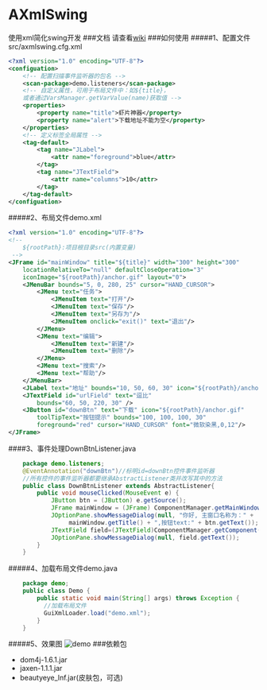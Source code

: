 # AXmlSwing
使用xml简化swing开发
###文档
请查看[wiki](http://git.oschina.net/dipoo/AXmlSwing/wikis/home)
###如何使用
#####1、配置文件src/axmlswing.cfg.xml
```xml
<?xml version="1.0" encoding="UTF-8"?>
<configuation>
	<!-- 配置扫描事件监听器的包名 -->
	<scan-package>demo.listeners</scan-package>
	<!-- 自定义属性，可用于布局文件中：如${title}，
	或者通过VarsManager.getVarValue(name)获取值 -->
	<properties>
		<property name="title">虾片神器</property>
		<property name="alert">下载地址不能为空</property>
	</properties>
	<!-- 定义标签全局属性 -->
	<tag-default>
		<tag name="JLabel">
			<attr name="foreground">blue</attr>
		</tag>
		<tag name="JTextField">
			<attr name="columns">10</attr>
		</tag>
	</tag-default>
</configuation>
```
#####2、布局文件demo.xml
```xml
<?xml version="1.0" encoding="UTF-8"?>
<!-- 
	${rootPath}:项目根目录src(内置变量)
 -->
<JFrame id="mainWindow" title="${title}" width="300" height="300"
	locationRelativeTo="null" defaultCloseOperation="3" 
	iconImage="${rootPath}/anchor.gif" layout="0">
	<JMenuBar bounds="5, 0, 280, 25" cursor="HAND_CURSOR">
		<JMenu text="任务">
			<JMenuItem text="打开"/>
			<JMenuItem text="保存"/>
			<JMenuItem text="另存为"/>
			<JMenuItem onclick="exit()" text="退出"/>
		</JMenu>
		<JMenu text="编辑">
			<JMenuItem text="新建"/>
			<JMenuItem text="删除"/>
		</JMenu>
		<JMenu text="搜索"/>
		<JMenu text="帮助"/>
	</JMenuBar>
	<JLabel text="地址" bounds="10, 50, 60, 30" icon="${rootPath}/anchor.gif" />
	<JTextField id="urlField" text="逗比"
		bounds="60, 50, 220, 30" />
	<JButton id="downBtn" text="下载" icon="${rootPath}/anchor.gif"
		toolTipText="按钮提示" bounds="100, 100, 100, 30"
		foreground="red" cursor="HAND_CURSOR" font="微软染黑,0,12"/>
</JFrame>
```
####3、事件处理DownBtnListener.java
```java
    package demo.listeners;
    @EventAnnotation("downBtn")//标明id=downBtn控件事件监听器
    //所有控件的事件监听器都要继承AbstractListener类并改写其中的方法
    public class DownBtnListener extends AbstractListener{
        public void mouseClicked(MouseEvent e) {
			JButton btn = (JButton) e.getSource();
			JFrame mainWindow = (JFrame) ComponentManager.getMainWindow();
			JOptionPane.showMessageDialog(null, "你好, 主窗口名称为：" + 
			     mainWindow.getTitle() + ",按钮text:" + btn.getText());
			JTextField field=(JTextField)ComponentManager.getComponent("urlField");
			JOptionPane.showMessageDialog(null, field.getText());
		}
    }
```  
#####4、加载布局文件demo.java
```java
    package demo;	
    public class Demo {
        public static void main(String[] args) throws Exception {
		  //加载布局文件
		  GuiXmlLoader.load("demo.xml");
		}
    }
```
#####5、效果图
![demo](https://raw.githubusercontent.com/dipoo/AXmlSwing/master/demo.png)
###依赖包
* dom4j-1.6.1.jar
* jaxen-1.1.1.jar
* beautyeye_lnf.jar(皮肤包，可选)